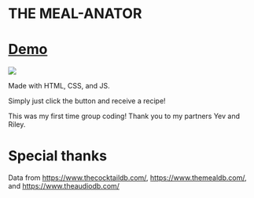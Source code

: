 # THE MEAL-ANATOR

# [Demo](https://ericgip.github.io/THE-MEAL-ANATOR/)

<img src="https://github.com/EricGip/THE-MEAL-ANATOR/blob/master/assets/images/Example.png"> 

Made with HTML, CSS, and JS. 

Simply just click the button and receive a recipe!

This was my first time group coding! Thank you to my partners Yev and Riley. 

# Special thanks

Data from https://www.thecocktaildb.com/, https://www.themealdb.com/, and https://www.theaudiodb.com/

